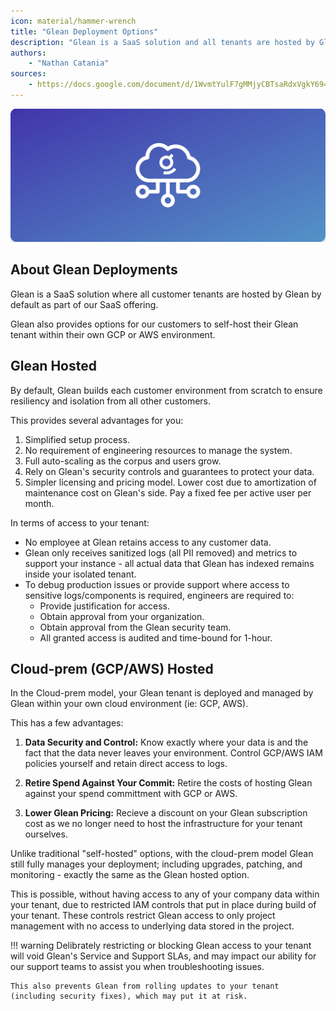 ```yaml
---
icon: material/hammer-wrench
title: "Glean Deployment Options"
description: "Glean is a SaaS solution and all tenants are hosted by Glean by default, however Glean also provides options for our customer's to self-host Glean within their own GCP or AWS environments."
authors:
    - "Nathan Catania"
sources:
    - https://docs.google.com/document/d/1WvmtYulF7gMMjyCBTsaRdxVgkY694PcBIWFnRR2kFLs/edit
---
```

![](assets/deploy-options.en.20231128230043021.webp)
## About Glean Deployments
Glean is a SaaS solution where all customer tenants are hosted by Glean by default as part of our SaaS offering.

Glean also provides options for our customers to self-host their Glean tenant within their own GCP or AWS environment.


## Glean Hosted
By default, Glean builds each customer environment from scratch to ensure resiliency and isolation from all other customers.

This provides several advantages for you:

1. Simplified setup process.
2. No requirement of engineering resources to manage the system.
3. Full auto-scaling as the corpus and users grow.
4. Rely on Glean's security controls and guarantees to protect your data.
5. Simpler licensing and pricing model. Lower cost due to amortization of maintenance cost on Glean's side. Pay a fixed fee per active user per month.

In terms of access to your tenant:

* No employee at Glean retains access to any customer data.
* Glean only receives sanitized logs (all PII removed) and metrics to support your instance - all actual data that Glean has indexed remains inside your isolated tenant.
* To debug production issues or provide support where access to sensitive logs/components is required, engineers are required to:
    * Provide justification for access.
    * Obtain approval from your organization.
    * Obtain approval from the Glean security team.
    * All granted access is audited and time-bound for 1-hour.


## Cloud-prem (GCP/AWS) Hosted
In the Cloud-prem model, your Glean tenant is deployed and managed by Glean within your own cloud environment (ie: GCP, AWS). 

This has a few advantages:

1. **Data Security and Control:** Know exactly where your data is and the fact that the data never leaves your environment. Control GCP/AWS IAM policies yourself and retain direct access to logs.

2. **Retire Spend Against Your Commit:** Retire the costs of hosting Glean against your spend committment with GCP or AWS.

3. **Lower Glean Pricing:** Recieve a discount on your Glean subscription cost as we no longer need to host the infrastructure for your tenant ourselves.

Unlike traditional "self-hosted" options, with the cloud-prem model Glean still fully manages your deployment; including upgrades, patching, and monitoring - exactly the same as the Glean hosted option.

This is possible, without having access to any of your company data within your tenant, due to restricted IAM controls that put in place during build of your tenant. These controls restrict Glean access to only project management with no access to underlying data stored in the project.

!!! warning
    Delibrately restricting or blocking Glean access to your tenant will void Glean's Service and Support SLAs, and may impact our ability for our support teams to assist you when troubleshooting issues.
    
    This also prevents Glean from rolling updates to your tenant (including security fixes), which may put it at risk.











